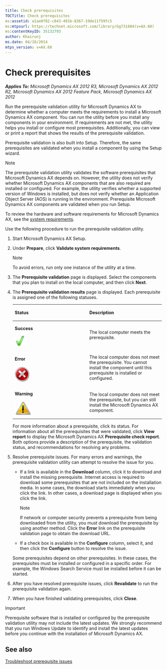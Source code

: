 ```yaml
---
title: Check prerequisites
TOCTitle: Check prerequisites
ms:assetid: a1ae0f82-c843-491b-8367-19de11f59fc5
ms:mtpsurl: https://technet.microsoft.com/library/Gg731884(v=AX.60)
ms:contentKeyID: 35132793
author: Khairunj
ms.date: 04/18/2014
mtps_version: v=AX.60
---
```


# Check prerequisites 


_**Applies To:** Microsoft Dynamics AX 2012 R3, Microsoft Dynamics AX 2012 R2, Microsoft Dynamics AX 2012 Feature Pack, Microsoft Dynamics AX 2012_

Run the prerequisite validation utility for Microsoft Dynamics AX to determine whether a computer meets the requirements to install a Microsoft Dynamics AX component. You can run the utility before you install any components in your environment. If requirements are not met, the utility helps you install or configure most prerequisites. Additionally, you can view or print a report that shows the results of the prerequisite validation.

Prerequisite validation is also built into Setup. Therefore, the same prerequisites are validated when you install a component by using the Setup wizard.


> [!NOTE]
> <P>The prerequisite validation utility validates the software prerequisites that Microsoft Dynamics AX depends on. However, the utility does not verify whether Microsoft Dynamics AX components that are also required are installed or configured. For example, the utility verifies whether a supported version of Windows is installed, but does not verify whether an Application Object Server (AOS) is running in the environment. Prerequisite Microsoft Dynamics AX components are validated when you run Setup.</P>



To review the hardware and software requirements for Microsoft Dynamics AX, see the [system requirements](https://go.microsoft.com/fwlink/?linkid=165377).

Use the following procedure to run the prerequisite validation utility.

1.  Start Microsoft Dynamics AX Setup.

2.  Under **Prepare**, click **Validate system requirements**.
    

    > [!NOTE]
    > <P>To avoid errors, run only one instance of the utility at a time.</P>



3.  The **Prerequisite validation** page is displayed. Select the components that you plan to install on the local computer, and then click **Next**.

4.  The **Prerequisite validation results** page is displayed. Each prerequisite is assigned one of the following statuses.
    
    <table>
    <colgroup>
    <col style="width: 50%" />
    <col style="width: 50%" />
    </colgroup>
    <thead>
    <tr class="header">
    <th><p>Status</p></th>
    <th><p>Description</p></th>
    </tr>
    </thead>
    <tbody>
    <tr class="odd">
    <td><p><strong>Success</strong></p>
    <img src="images/Gg731884.PrereqSuccessIcon(AX.60).png" title="Prerequisite checker success icon" alt="Prerequisite checker success icon" /></td>
    <td><p>The local computer meets the prerequisite.</p></td>
    </tr>
    <tr class="even">
    <td><p><strong>Error</strong></p>
    <img src="images/Gg731884.PreReqErrorIcon(AX.60).png" title="Prerequisite checker failure icon" alt="Prerequisite checker failure icon" /></td>
    <td><p>The local computer does not meet the prerequisite. You cannot install the component until this prerequisite is installed or configured.</p></td>
    </tr>
    <tr class="odd">
    <td><p><strong>Warning</strong></p>
    <img src="images/Gg731884.PreReqWarningIcon(AX.60).png" title="Prerequisite checker warning icon" alt="Prerequisite checker warning icon" /></td>
    <td><p>The local computer does not meet the prerequisite, but you can still install the Microsoft Dynamics AX component.</p></td>
    </tr>
    </tbody>
    </table>
    
    For more information about a prerequisite, click its status. For information about all the prerequisites that were validated, click **View report** to display the Microsoft Dynamics AX **Prerequisite check report**. Both options provide a description of the prerequisite, the validation status, and recommendations for resolving any problems.

5.  Resolve prerequisite issues. For many errors and warnings, the prerequisite validation utility can attempt to resolve the issue for you.
    
      - If a link is available in the **Download** column, click it to download and install the missing prerequisite. Internet access is required to download some prerequisites that are not included on the installation media. In some cases, the download starts immediately when you click the link. In other cases, a download page is displayed when you click the link.
        

        > [!NOTE]
        > <P>If network or computer security prevents a prerequisite from being downloaded from the utility, you must download the prerequisite by using another method. Click the <STRONG>Error</STRONG> link on the prerequisite validation page to obtain the download URL.</P>

    
      - If a check box is available in the **Configure** column, select it, and then click the **Configure** button to resolve the issue.
    
    Some prerequisites depend on other prerequisites. In these cases, the prerequisites must be installed or configured in a specific order. For example, the Windows Search Service must be installed before it can be started.

6.  After you have resolved prerequisite issues, click **Revalidate** to run the prerequisite validation again.

7.  When you have finished validating prerequisites, click **Close**.


> [!IMPORTANT]
> <P>Prerequisite software that is installed or configured by the prerequisite validation utility may not include the latest updates. We strongly recommend that you run Windows Update to identify and install the latest updates before you continue with the installation of Microsoft Dynamics AX.</P>



## See also

[Troubleshoot prerequisite issues](troubleshoot-prerequisite-issues.md)

  


